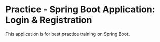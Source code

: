 # Practice - Spring Boot Application: Login & Registration 
This application is for best practice training on Spring Boot.
